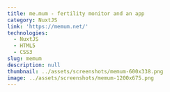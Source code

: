 ```yaml
---
title: me.mum - fertility monitor and an app
category: NuxtJS
link: 'https://memum.net/'
technologies:
  - NuxtJS
  - HTML5
  - CSS3
slug: memum
description: null
thumbnail: ../assets/screenshots/memum-600x338.png
image: ../assets/screenshots/memum-1200x675.png
---
```


